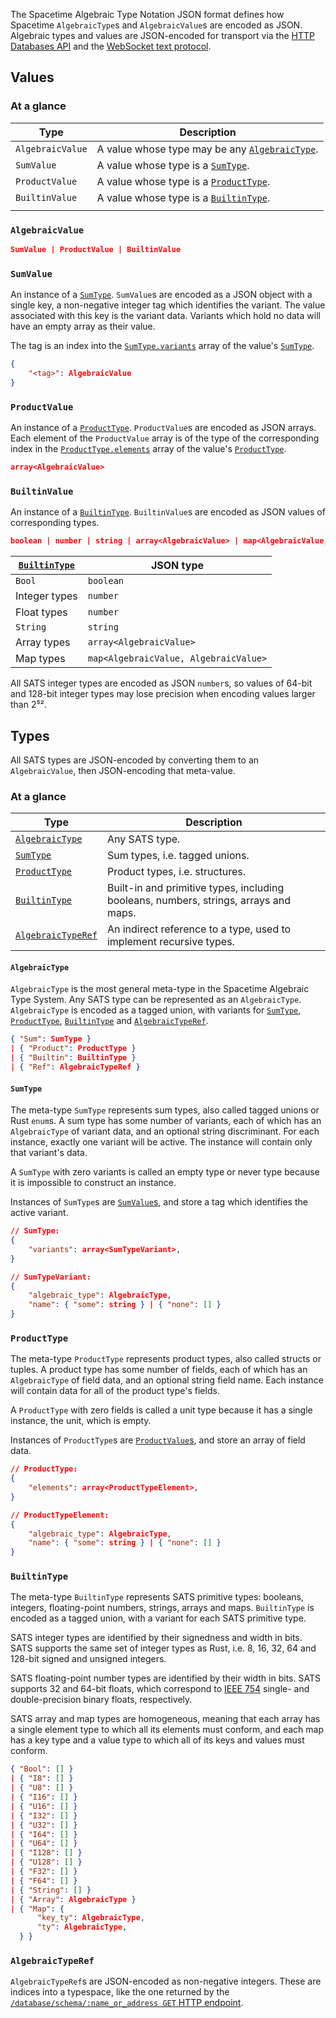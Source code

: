 The Spacetime Algebraic Type Notation JSON format defines how Spacetime `AlgebraicType`s and `AlgebraicValue`s are encoded as JSON. Algebraic types and values are JSON-encoded for transport via the [HTTP Databases API](/docs/http/database) and the [WebSocket text protocol](/docs/ws#text-protocol).

## Values

### At a glance

| Type             | Description                                                      |
| ---------------- | ---------------------------------------------------------------- |
| `AlgebraicValue` | A value whose type may be any [`AlgebraicType`](#algebraictype). |
| `SumValue`       | A value whose type is a [`SumType`](#sumtype).                   |
| `ProductValue`   | A value whose type is a [`ProductType`](#producttype).           |
| `BuiltinValue`   | A value whose type is a [`BuiltinType`](#builtintype).           |
|                  |                                                                  |

### `AlgebraicValue`

```json
SumValue | ProductValue | BuiltinValue
```

### `SumValue`

An instance of a [`SumType`](#sumtype). `SumValue`s are encoded as a JSON object with a single key, a non-negative integer tag which identifies the variant. The value associated with this key is the variant data. Variants which hold no data will have an empty array as their value.

The tag is an index into the [`SumType.variants`](#sumtype) array of the value's [`SumType`](#sumtype).

```json
{
    "<tag>": AlgebraicValue
}
```

### `ProductValue`

An instance of a [`ProductType`](#producttype). `ProductValue`s are encoded as JSON arrays. Each element of the `ProductValue` array is of the type of the corresponding index in the [`ProductType.elements`](#productype) array of the value's [`ProductType`](#producttype).

```json
array<AlgebraicValue>
```

### `BuiltinValue`

An instance of a [`BuiltinType`](#builtintype). `BuiltinValue`s are encoded as JSON values of corresponding types.

```json
boolean | number | string | array<AlgebraicValue> | map<AlgebraicValue, AlgebraicValue>
```

| [`BuiltinType`](#builtintype) | JSON type                             |
| ----------------------------- | ------------------------------------- |
| `Bool`                        | `boolean`                             |
| Integer types                 | `number`                              |
| Float types                   | `number`                              |
| `String`                      | `string`                              |
| Array types                   | `array<AlgebraicValue>`               |
| Map types                     | `map<AlgebraicValue, AlgebraicValue>` |

All SATS integer types are encoded as JSON `number`s, so values of 64-bit and 128-bit integer types may lose precision when encoding values larger than 2⁵².

## Types

All SATS types are JSON-encoded by converting them to an `AlgebraicValue`, then JSON-encoding that meta-value.

### At a glance

| Type                                    | Description                                                                          |
| --------------------------------------- | ------------------------------------------------------------------------------------ |
| [`AlgebraicType`](#algebraictype)       | Any SATS type.                                                                       |
| [`SumType`](#sumtype)                   | Sum types, i.e. tagged unions.                                                       |
| [`ProductType`](#productype)            | Product types, i.e. structures.                                                      |
| [`BuiltinType`](#builtintype)           | Built-in and primitive types, including booleans, numbers, strings, arrays and maps. |
| [`AlgebraicTypeRef`](#algebraictyperef) | An indirect reference to a type, used to implement recursive types.                  |

#### `AlgebraicType`

`AlgebraicType` is the most general meta-type in the Spacetime Algebraic Type System. Any SATS type can be represented as an `AlgebraicType`. `AlgebraicType` is encoded as a tagged union, with variants for [`SumType`](#sumtype), [`ProductType`](#producttype), [`BuiltinType`](#builtintype) and [`AlgebraicTypeRef`](#algebraictyperef).

```json
{ "Sum": SumType }
| { "Product": ProductType }
| { "Builtin": BuiltinType }
| { "Ref": AlgebraicTypeRef }
```

#### `SumType`

The meta-type `SumType` represents sum types, also called tagged unions or Rust `enum`s. A sum type has some number of variants, each of which has an `AlgebraicType` of variant data, and an optional string discriminant. For each instance, exactly one variant will be active. The instance will contain only that variant's data.

A `SumType` with zero variants is called an empty type or never type because it is impossible to construct an instance.

Instances of `SumType`s are [`SumValue`s](#sumvalue), and store a tag which identifies the active variant.

```json
// SumType:
{
    "variants": array<SumTypeVariant>,
}

// SumTypeVariant:
{
    "algebraic_type": AlgebraicType,
    "name": { "some": string } | { "none": [] }
}
```

### `ProductType`

The meta-type `ProductType` represents product types, also called structs or tuples. A product type has some number of fields, each of which has an `AlgebraicType` of field data, and an optional string field name. Each instance will contain data for all of the product type's fields.

A `ProductType` with zero fields is called a unit type because it has a single instance, the unit, which is empty.

Instances of `ProductType`s are [`ProductValue`s](#productvalue), and store an array of field data.

```json
// ProductType:
{
    "elements": array<ProductTypeElement>,
}

// ProductTypeElement:
{
    "algebraic_type": AlgebraicType,
    "name": { "some": string } | { "none": [] }
}
```

### `BuiltinType`

The meta-type `BuiltinType` represents SATS primitive types: booleans, integers, floating-point numbers, strings, arrays and maps. `BuiltinType` is encoded as a tagged union, with a variant for each SATS primitive type.

SATS integer types are identified by their signedness and width in bits. SATS supports the same set of integer types as Rust, i.e. 8, 16, 32, 64 and 128-bit signed and unsigned integers.

SATS floating-point number types are identified by their width in bits. SATS supports 32 and 64-bit floats, which correspond to [IEEE 754](https://en.wikipedia.org/wiki/IEEE_754) single- and double-precision binary floats, respectively.

SATS array and map types are homogeneous, meaning that each array has a single element type to which all its elements must conform, and each map has a key type and a value type to which all of its keys and values must conform.

```json
{ "Bool": [] }
| { "I8": [] }
| { "U8": [] }
| { "I16": [] }
| { "U16": [] }
| { "I32": [] }
| { "U32": [] }
| { "I64": [] }
| { "U64": [] }
| { "I128": [] }
| { "U128": [] }
| { "F32": [] }
| { "F64": [] }
| { "String": [] }
| { "Array": AlgebraicType }
| { "Map": {
      "key_ty": AlgebraicType,
      "ty": AlgebraicType,
  } }
```

### `AlgebraicTypeRef`

`AlgebraicTypeRef`s are JSON-encoded as non-negative integers. These are indices into a typespace, like the one returned by the [`/database/schema/:name_or_address GET` HTTP endpoint](/docs/http/database#databaseschemaname_or_address-get).
